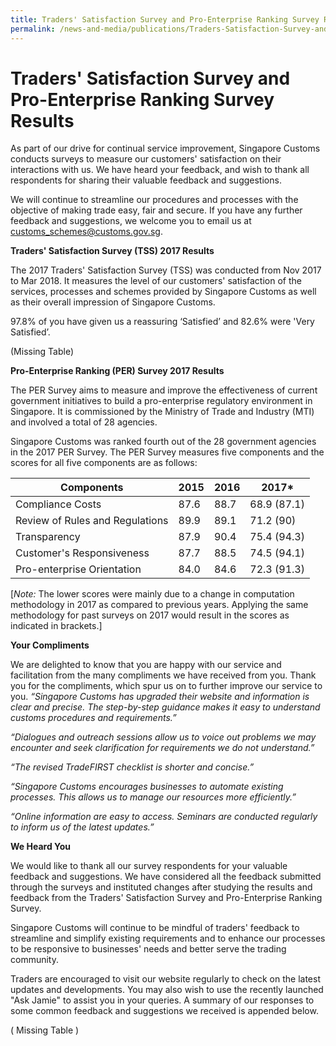 ```yaml
---
title: Traders' Satisfaction Survey and Pro-Enterprise Ranking Survey Results 
permalink: /news-and-media/publications/Traders-Satisfaction-Survey-and-Pro-Enterprise-ranking-survey-results
---
```


# Traders' Satisfaction Survey and Pro-Enterprise Ranking Survey Results

As part of our drive for continual service improvement, Singapore Customs conducts surveys to measure our customers' satisfaction on their interactions with us. We have heard your feedback, and wish to thank all respondents for sharing their valuable feedback and suggestions.

We will continue to streamline our procedures and processes with the objective of making trade easy, fair and secure. If you have any further feedback and suggestions, we welcome you to email us at [customs_schemes@customs.gov.sg](mailto:customs_schemes@customs.gov.sg).

**Traders' Satisfaction Survey (TSS) 2017 Results**

The 2017 Traders' Satisfaction Survey (TSS) was conducted from Nov 2017 to Mar 2018. It measures the level of our customers' satisfaction of the services, processes and schemes provided by Singapore Customs as well as their overall impression of Singapore Customs.

97.8% of you have given us a reassuring ‘Satisfied’ and 82.6% were 'Very Satisfied’.


(Missing Table)


**Pro-Enterprise Ranking (PER) Survey 2017 Results**

The PER Survey aims to measure and improve the effectiveness of current government initiatives to build a pro-enterprise regulatory environment in Singapore. It is commissioned by the Ministry of Trade and Industry (MTI) and involved a total of 28 agencies.

Singapore Customs was ranked fourth out of the 28 government agencies in the 2017 PER Survey. The PER Survey measures five components and the scores for all five components are as follows:

  | Components                      | 2015  | 2016  | 2017\*          |
|---------------------------------|-------|-------|-----------------|
| Compliance Costs                | 87\.6 | 88\.7 | 68\.9 \(87\.1\) |
| Review of Rules and Regulations | 89\.9 | 89\.1 | 71\.2 \(90\)    |
| Transparency                    | 87\.9 | 90\.4 | 75\.4 \(94\.3\) |
| Customer's Responsiveness       | 87\.7 | 88\.5 | 74\.5 \(94\.1\) |
| Pro\-enterprise Orientation     | 84\.0 | 84\.6 | 72\.3 \(91\.3\) |

[*Note:* The lower scores were mainly due to a change in computation methodology in 2017 as compared to previous years. Applying the same methodology for past surveys on 2017 would result in the scores as indicated in brackets.]

**Your Compliments**

We are delighted to know that you are happy with our service and facilitation from the many compliments we have received from you. Thank you for the compliments, which spur us on to further improve our service to you.
_“Singapore Customs has upgraded their website and information is clear and precise. The step-by-step guidance makes it easy to understand customs procedures and requirements.”_

_“Dialogues and outreach sessions allow us to voice out problems we may encounter and seek clarification for requirements we do not understand.”_

_“The revised TradeFIRST checklist is shorter and concise.”_

_“Singapore Customs encourages businesses to automate existing processes. This allows us to manage our resources more efficiently.”_

_“Online information are easy to access. Seminars are conducted regularly to inform us of the latest updates.”_

**We Heard You**

We would like to thank all our survey respondents for your valuable feedback and suggestions. We have considered all the feedback submitted through the surveys and instituted changes after studying the results and feedback from the Traders' Satisfaction Survey and Pro-Enterprise Ranking Survey.

Singapore Customs will continue to be mindful of traders' feedback to streamline and simplify existing requirements and to enhance our processes to be responsive to businesses' needs and better serve the trading community.

Traders are encouraged to visit our website regularly to check on the latest updates and developments. You may also wish to use the recently launched "Ask Jamie" to assist you in your queries. A summary of our responses to some common feedback and suggestions we received is appended below.

( Missing Table )




